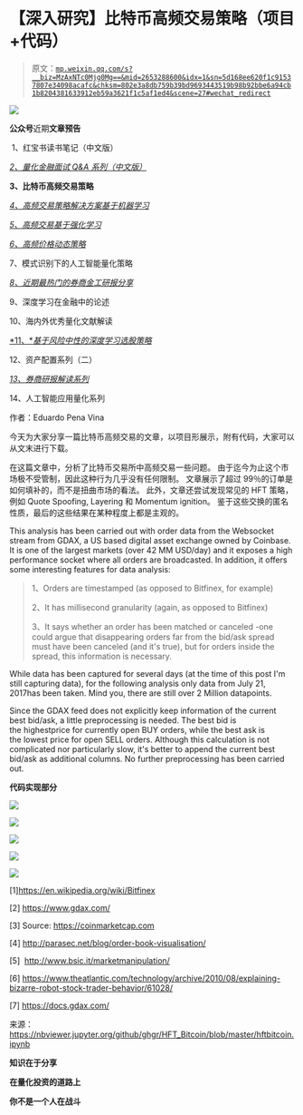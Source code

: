 # 【深入研究】比特币高频交易策略（项目+代码）

> 原文：[`mp.weixin.qq.com/s?__biz=MzAxNTc0Mjg0Mg==&mid=2653288600&idx=1&sn=5d168ee620f1c91537807e34098acafc&chksm=802e3a8db759b39bd9693443519b98b92bbe6a94cb1b8204381633912eb59a3621f1c5af1ed4&scene=27#wechat_redirect`](http://mp.weixin.qq.com/s?__biz=MzAxNTc0Mjg0Mg==&mid=2653288600&idx=1&sn=5d168ee620f1c91537807e34098acafc&chksm=802e3a8db759b39bd9693443519b98b92bbe6a94cb1b8204381633912eb59a3621f1c5af1ed4&scene=27#wechat_redirect)

![](img/94235cb0de84b0dbf4b133dc348d711e.png)

**公众号**近期**文章预告**

 1、红宝书读书笔记（中文版）[](https://mp.weixin.qq.com/s?__biz=MzAxNTc0Mjg0Mg==&mid=2653288556&idx=1&sn=38c68fea3a8be7edc68af9a70e5a9416&chksm=802e3a79b759b36fdb830f5e94ed0cf0258cc96e635d7e782334a0b65eb65de227d027afcd0e&scene=21#wechat_redirect)

[*2、量化金融面试 Q&A 系列（中文版）*](https://mp.weixin.qq.com/s?__biz=MzAxNTc0Mjg0Mg==&mid=2653288556&idx=1&sn=38c68fea3a8be7edc68af9a70e5a9416&chksm=802e3a79b759b36fdb830f5e94ed0cf0258cc96e635d7e782334a0b65eb65de227d027afcd0e&scene=21#wechat_redirect)

**3、比特币高频交易策略**

[*4、高频交易策略解决方案基于机器学习*](https://mp.weixin.qq.com/s?__biz=MzAxNTc0Mjg0Mg==&mid=2653288278&idx=1&sn=73c6749fa89384391031c78a55768681&chksm=802e3543b759bc55fdaa974ac1d5a3c7a0a6ea11a272030dcb989978a96db6f2be8e5a0902cc&scene=21#wechat_redirect)

[*5、高频交易基于强化学习*](https://mp.weixin.qq.com/s?__biz=MzAxNTc0Mjg0Mg==&mid=2653288292&idx=1&sn=322bcd5400b339616e480775cce98bdf&chksm=802e3571b759bc6739d7fe48366a02f59f9e58a07360ac089b1e17b6350c4fd0ef4b8d735a7d&scene=21#wechat_redirect)

[*6、高频价格动态策略*](https://mp.weixin.qq.com/s?__biz=MzAxNTc0Mjg0Mg==&mid=2653288413&idx=1&sn=cddb1fbdefbcbd470e539bc030be28df&chksm=802e35c8b759bcdeeb836bfebaec2dc72570273b4ee4f39ee46137bff6798bcb5e392701e247&scene=21#wechat_redirect)

7、模式识别下的人工智能量化策略

[*8、近期最热门的券商金工研报分享*](https://mp.weixin.qq.com/s?__biz=MzAxNTc0Mjg0Mg==&mid=2653288446&idx=1&sn=9c9eff76734dc2a9f1b046eb9184704a&chksm=802e35ebb759bcfdf5843d5b0892c8c2142e15a62454e31846fd979c215ae56ebab2a717cefa&scene=21#wechat_redirect)

9、深度学习在金融中的论述

10、海内外优秀量化文献解读

[*11、**基于风险中性的深度学习选股策略*](https://mp.weixin.qq.com/s?__biz=MzAxNTc0Mjg0Mg==&mid=2653288319&idx=1&sn=e2be2ffda6b8c63f46a966790e8147ad&chksm=802e356ab759bc7c9a607ffb2145a020b454b2a97dac956684d484d5ed8bba5b09770d049dab&scene=21#wechat_redirect)

12、资产配置系列（二）

[*13、券商研报解读系列*](https://mp.weixin.qq.com/s?__biz=MzAxNTc0Mjg0Mg==&mid=2653288484&idx=1&sn=c79dd635c89ba4db546df535c4c81715&chksm=802e3a31b759b327d31d12f506526c3081cf49f8297d824809d79f3f45c37110e9f9ab218c26&scene=21#wechat_redirect)

14、人工智能应用量化系列

作者：Eduardo Pena Vina

今天为大家分享一篇比特币高频交易的文章，以项目形展示，附有代码，大家可以从文末进行下载。

在这篇文章中，分析了比特币交易所中高频交易一些问题。 由于迄今为止这个市场极不受管制，因此这种行为几乎没有任何限制。 文章展示了超过 99％的订单是如何填补的，而不是扭曲市场的看法。 此外，文章还尝试发现常见的 HFT 策略，例如 Quote Spoofing, Layering 和 Momentum ignition。 鉴于这些交换的匿名性质，最后的这些结果在某种程度上都是主观的。

This analysis has been carried out with order data from the Websocket stream from GDAX, a US based digital asset exchange owned by Coinbase. It is one of the largest markets (over 42 MM USD/day) and it exposes a high performance socket where all orders are broadcasted. In addition, it offers some interesting features for data analysis:

> 1、Orders are timestamped (as opposed to Bitfinex, for example)
> 
> 2、It has millisecond granularity (again, as opposed to Bitfinex)
> 
> 3、It says whether an order has been matched or canceled -one could argue that disappearing orders far from the bid/ask spread must have been canceled (and it's true), but for orders inside the spread, this information is necessary.

While data has been captured for several days (at the time of this post I'm still capturing data), for the following analysis only data from July 21, 2017has been taken. Mind you, there are still over 2 Million datapoints.

Since the GDAX feed does not explicitly keep information of the current best bid/ask, a little preprocessing is needed. The best bid is the highestprice for currently open BUY orders, while the best ask is the lowest price for open SELL orders. Although this calculation is not complicated nor particularly slow, it's better to append the current best bid/ask as additional columns. No further preprocessing has been carried out.

**代码实现部分**

![](img/0090343a2ab8b14a8c8f23de6736ec1e.png)

![](img/e9db99b21c24b91124ceebc083263b86.png)

![](img/934a1e094af77fef269e1f9d5d3d4bea.png)

![](img/be3e2c5e1d453683139dffbda90bb10d.png)

![](img/ecb50d4bac69748fad2343b29e2df8bc.png)

[1]https://en.wikipedia.org/wiki/Bitfinex

[2] https://www.gdax.com/

[3] Source: https://coinmarketcap.com

[4] http://parasec.net/blog/order-book-visualisation/

[5]  http://www.bsic.it/marketmanipulation/

[6] https://www.theatlantic.com/technology/archive/2010/08/explaining-bizarre-robot-stock-trader-behavior/61028/

[7] https://docs.gdax.com/

来源：https://nbviewer.jupyter.org/github/ghgr/HFT_Bitcoin/blob/master/hftbitcoin.ipynb

**知识在于分享**

**在量化投资的道路上**

**你不是一个人在战斗**